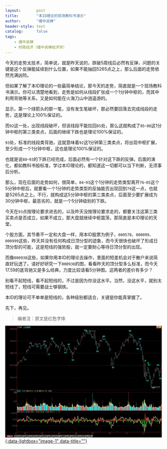```yaml
---
layout:       post
title:        "本ID理论的现场教科书演示"
author:       "缠中说禅"
header-style: text
catalog:      false
tags:
    - 缠中说禅
    - 时政经济（缠中说禅经济学）
---
```


今天的走势太技术，简单说，就是昨天说的，跌破5周线后必然有反弹，问题的关键是这个反弹能延续到什么位置，如果不能抽回5265点之上，那么后面的走势依然充满凶险。



但如果了解了本ID理论的一些最简单结论，那今天的走势，简直就是一个现场教科书演示。你可以清楚地看到，走势是如何从线段扩张成一个1分钟中枢的，而其中利用背驰等关系，又是如何能在火海刀山中逍遥游的。



显示，第一个绿箭头的那一笔，没有发生笔破坏，那必然要回落去完成线段的走势，这是理论上100%保证的。



而`92`这一处，出现线段破坏，但该线段不能拉回`85`处，那么这就构成了`85`-`88`这1分钟中枢的第三类卖点，后面的继续下跌也是理论100%保证的。



`93`处，标准的线段类背驰，这就意味着`92`这1分钟第三类卖点，将出现中枢扩展，至少形成一个1分钟中枢，这也是理论100%保证的。



也就是说`88`-`93`的下跌已经完成，后面必然有一个针对这下跌的反弹。后面的演化，都如教科书般标准，学过本ID理论的，都知道这一切都可以当下判断，无须事后分析。



那么，现在后面的走势如何，很简单，`84`-`93`这个1分钟的走势类型离开`76`-`85`这个5分钟中枢后，就要看一个1分钟的走势类型的反抽能否出现回到`79`这一点，也就是5265点之上。不行，就构成这5分钟中枢的第三类卖点，后面至少要扩展成为30分钟中枢，最恶劣的，就是一个5分钟级别的下跌。



今天在`93`点按理论要求进去的，以及昨天没按理论要求走的，都要关注这第三类买卖点是否成立，如果不成立，那大盘就继续中枢震荡，那简直是本ID理论的天堂。



个股方面，其节奏不一定和大盘一样，用本ID股票为例子，`600578`、`000099`、`000999`这些，昨天并没有任何构成日顶分型的迹象，而今天很快也破坏了形成日顶分型的可能，这是短线的强势股，就一定要耐心等待日顶分型的出现。



而像`000938`这些，如果你用本ID的理论去操作，里面的短差机会对于散户来说简直好玩透了。请好好研究一下`000938`的图，看看昨天的顶分型多么标准，而今天17.59的底背驰又是多么经典，力度比较请看5分钟图。这两者的差价有多少？



别看不起短线，看不起短线的，不过是因为你没这水平。当然，没这水平，就别太短线了，短线可需要战士够钢铁。



本ID的理论可不单单是短线的，各种级别都适合，关键是你能真掌握了。



先下，再见。



> 编者注：原文是红色字体



[![](/img/czsc/20070912-0685.jpg){:data-lightbox="image-1" data-title=""}](/img/czsc/20070912-0685.jpg)
